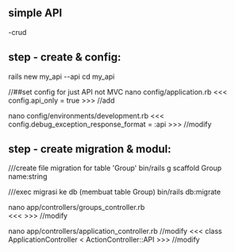 ## simple API
-crud

## step - create & config:
rails new my_api --api
cd my_api

//##set config for just API not MVC
nano config/application.rb
<<< config.api_only = true  >>>  //add

nano config/environments/development.rb
<<< config.debug_exception_response_format = :api  >>> //modify


## step - create migration & modul:

///create file migration for table 'Group'
bin/rails g scaffold Group name:string

///exec migrasi ke db (membuat table Group)
bin/rails db:migrate

nano app/controllers/groups_controller.rb  
<<< >>> //modify

nano app/controllers/application_controller.rb   //modify
<<< class ApplicationController < ActionController::API  >>>  //modify
